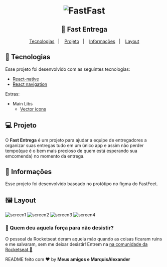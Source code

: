 <h1 align="center">
    <img alt="FastFast" src="https://user-images.githubusercontent.com/51330232/110308110-78bc3680-7fde-11eb-8cc6-391176a98b39.png" />
</h1>

<h2 align="center">
  <!--<img alt="FastFast" src=".github/rocket.svg" width="200px" />-->
  🚀 Fast Entrega
</h2>

<p align="center">
  <a href="#rocket-tecnologias">Tecnologias</a>&nbsp;&nbsp;&nbsp;|&nbsp;&nbsp;&nbsp;
  <a href="#-projeto">Projeto</a>&nbsp;&nbsp;&nbsp;|&nbsp;&nbsp;&nbsp;
  <a href="#-informações">Informações</a>&nbsp;&nbsp;&nbsp;|&nbsp;&nbsp;&nbsp;
  <a href="#-layout">Layout</a>
</p>



## :rocket: Tecnologias

Esse projeto foi desenvolvido com as seguintes tecnologias:

- [React-native](https://reactnative.dev/)
- [React navigation](https://reactnavigation.org/)

Extras:

- Main Libs
  - [Vector icons](https://github.com/oblador/react-native-vector-icons)

## 💻 Projeto

O **Fast Entrega** é um projeto para ajudar a equipe de entregadores a organizar suas entregas tudo em um único app e assim não perder tempo(que é o bem mais precioso de quem está esperando sua emcomenda) no momento da entrega.

## 🤔 Informações

Esse projeto foi desenvolvido baseado no protótipo no figma do FastFeet.

## 🖼 Layout
![screen1](https://user-images.githubusercontent.com/51330232/110308988-8faf5880-7fdf-11eb-9522-48728348ba87.png)
![screen2](https://user-images.githubusercontent.com/51330232/110308991-90e08580-7fdf-11eb-8128-bf213134417c.png)
![screen3](https://user-images.githubusercontent.com/51330232/110308992-90e08580-7fdf-11eb-9471-b4055cfeb755.png)
![screen4](https://user-images.githubusercontent.com/51330232/110308996-91791c00-7fdf-11eb-9c7a-69beace63b5a.png)

### :muscle: Quem deu aquela força para não desistir?

O pessoal da Rocketseat deram aquela mão quando as coisas ficaram ruins e me salvaram, sem me deixar desistir!
Entrem na [na comunidade da Rocketseat :rocket:](https://discordapp.com/invite/gCRAFhc)

README feito com ❤️ by **Meus amigos e MarquisAlexander**
